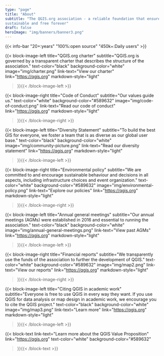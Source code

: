 ```yaml
---
type: "page"
title: "About"
subtitle: "The QGIS.org association - a reliable foundation that ensures QGIS is
sustainable and free forever"
draft: false
heroImage: "img/banners/banner3.png"
---
```


{{< info-bar 
    "20+:years"
    "100%:open source"
    "450k+:Daily users" >}}


{{< block-image-left
    title="QGIS.org charter"
    subtitle="QGIS.org is governed by a transparent charter that describes the structure of the association."
    text-color="black"
    background-color="white"
    image="img/charter.png"
    link-text="View our charter"
    link="https://qgis.org"
    markdown-style="light"
>}}{{< /block-image-left >}}

{{< block-image-right
    title="Code of Conduct"
    subtitle="Our values guide us."
    text-color="white"
    background-color="#589632"
    image="img/code-of-conduct.png"
    link-text="Read our code of conduct"
    link="https://qgis.org"
    markdown-style="light"
>}}{{< /block-image-right >}}

{{< block-image-left
    title="Diversity Statement"
    subtitle="To build the best GIS for everyone, we foster a team that is as diverse as our global user base."
    text-color="black"
    background-color="white"
    image="img/community-picture.png"
    link-text="Read our diversity statement"
    link="https://qgis.org"
    markdown-style="light"
>}}{{< /block-image-left >}}

{{< block-image-right
    title="Environmental policy"
    subtitle="We are committed to and encourage sustainable behaviour and decisions in all aspects, including infrastructure choices and event organization."
    text-color="white"
    background-color="#589632"
    image="img/environmental-policy.png"
    link-text="Explore our policies"
    link="https://qgis.org"
    markdown-style="light"
>}}{{< /block-image-right >}}

{{< block-image-left
    title="Annual general meetings"
    subtitle="Our annual meetings (AGMs) were established in 2016 and essential to running the association."
    text-color="black"
    background-color="white"
    image="img/annual-general-meetings.png"
    link-text="View past AGMs"
    link="https://qgis.org"
    markdown-style="light"
>}}{{< /block-image-left >}}

{{< block-image-right
    title="Financial reports"
    subtitle="We transparently use the funds of the association to further the development of QGIS."
    text-color="white"
    background-color="#589632"
    image="img/map2.png"
    link-text="View our reports"
    link="https://qgis.org"
    markdown-style="light"
>}}{{< /block-image-right >}}

{{< block-image-left
    title="Citing QGIS in academic work"
    subtitle="Everyone is free to use QGIS in every way they want. If you use QGIS for data analysis or map design in academic work, we encourage you to cite the QGIS project."
    text-color="black"
    background-color="white"
    image="img/map3.png"
    link-text="Learn more"
    link="https://qgis.org"
    markdown-style="light"
>}}{{< /block-image-left >}}

{{< block-text
   link-text="Learn more about the QGIS Value Proposition"
    link="https://qgis.org"
    text-color="white"
    background-color="#589632"

>}}{{< /block-text >}}
